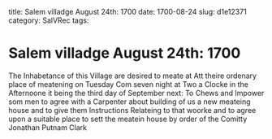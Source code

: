 title: Salem villadge August 24th: 1700
date: 1700-08-24
slug: d1e12371
category: SalVRec
tags: 


<div markdown class="doc" id="d1e12371">


# Salem villadge August 24th: 1700

The Inhabetance of this Village are desired to meate at Att theire ordenary place of meatening on Tuesday Com seven night at Two a Clocke in the Afternoone it being the third day of September next: To Chews and Impower som men to agree with a Carpenter about building of us a new meateing house and to give them Instructions Relateing to that woorke and to agree upon a suitable place to sett the meatein house by order of the Comitty Jonathan Putnam Clark
</div>